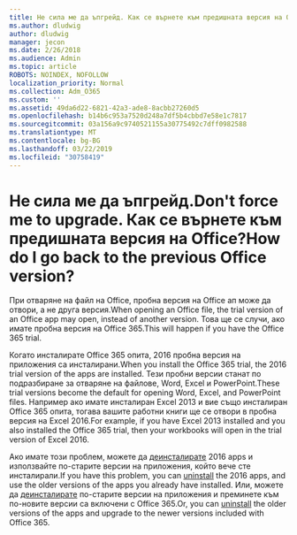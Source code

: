 ```yaml
---
title: Не сила ме да ъпгрейд. Как се върнете към предишната версия на Office?
ms.author: dludwig
author: dludwig
manager: jecon
ms.date: 2/26/2018
ms.audience: Admin
ms.topic: article
ROBOTS: NOINDEX, NOFOLLOW
localization_priority: Normal
ms.collection: Adm_O365
ms.custom: ''
ms.assetid: 49da6d22-6821-42a3-ade8-8acbb27260d5
ms.openlocfilehash: b14b6c953a7520d248a7df5b4cbbd7e58e1c7817
ms.sourcegitcommit: 03a156a9c9740521155a30775492c7dff0982588
ms.translationtype: MT
ms.contentlocale: bg-BG
ms.lasthandoff: 03/22/2019
ms.locfileid: "30758419"
---
```

# <a name="dont-force-me-to-upgrade-how-do-i-go-back-to-the-previous-office-version"></a><span data-ttu-id="13ccb-103">Не сила ме да ъпгрейд.</span><span class="sxs-lookup"><span data-stu-id="13ccb-103">Don't force me to upgrade.</span></span> <span data-ttu-id="13ccb-104">Как се върнете към предишната версия на Office?</span><span class="sxs-lookup"><span data-stu-id="13ccb-104">How do I go back to the previous Office version?</span></span>

<span data-ttu-id="13ccb-105">При отваряне на файл на Office, пробна версия на Office ап може да отвори, а не друга версия.</span><span class="sxs-lookup"><span data-stu-id="13ccb-105">When opening an Office file, the trial version of an Office app may open, instead of another version.</span></span> <span data-ttu-id="13ccb-106">Това ще се случи, ако имате пробна версия на Office 365.</span><span class="sxs-lookup"><span data-stu-id="13ccb-106">This will happen if you have the Office 365 trial.</span></span> 
  
<span data-ttu-id="13ccb-107">Когато инсталирате Office 365 опита, 2016 пробна версия на приложения са инсталирани.</span><span class="sxs-lookup"><span data-stu-id="13ccb-107">When you install the Office 365 trial, the 2016 trial version of the apps are installed.</span></span> <span data-ttu-id="13ccb-108">Тези пробни версии станат по подразбиране за отваряне на файлове, Word, Excel и PowerPoint.</span><span class="sxs-lookup"><span data-stu-id="13ccb-108">These trial versions become the default for opening Word, Excel, and PowerPoint files.</span></span> <span data-ttu-id="13ccb-109">Например ако имате инсталиран Excel 2013 и вие също инсталиран Office 365 опита, тогава вашите работни книги ще се отвори в пробна версия на Excel 2016.</span><span class="sxs-lookup"><span data-stu-id="13ccb-109">For example, if you have Excel 2013 installed and you also installed the Office 365 trial, then your workbooks will open in the trial version of Excel 2016.</span></span> 
  
<span data-ttu-id="13ccb-110">Ако имате този проблем, можете да [деинсталирате](https://support.office.com/article/9dd49b83-264a-477a-8fcc-2fdf5dbf61d8.aspx) 2016 apps и използвайте по-старите версии на приложения, който вече сте инсталирали.</span><span class="sxs-lookup"><span data-stu-id="13ccb-110">If you have this problem, you can [uninstall](https://support.office.com/article/9dd49b83-264a-477a-8fcc-2fdf5dbf61d8.aspx) the 2016 apps, and use the older versions of the apps you already have installed.</span></span> <span data-ttu-id="13ccb-111">Или, можете да [деинсталирате](https://support.office.com/article/9dd49b83-264a-477a-8fcc-2fdf5dbf61d8.aspx) по-старите версии на приложения и преминете към по-новите версии са включени с Office 365.</span><span class="sxs-lookup"><span data-stu-id="13ccb-111">Or, you can [uninstall](https://support.office.com/article/9dd49b83-264a-477a-8fcc-2fdf5dbf61d8.aspx) the older versions of the apps and upgrade to the newer versions included with Office 365.</span></span> 
  

